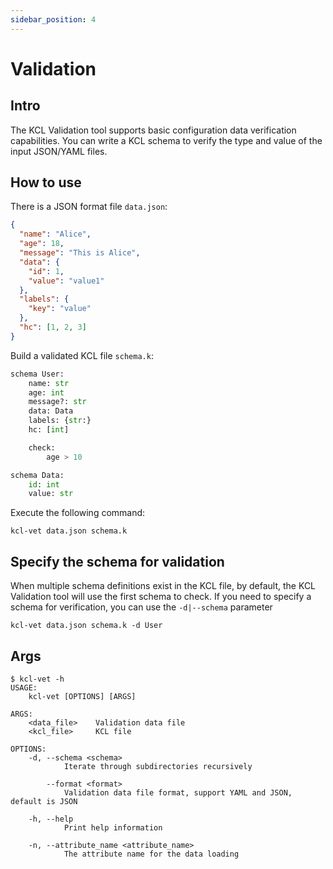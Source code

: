 ```yaml
---
sidebar_position: 4
---
```


# Validation

## Intro

The KCL Validation tool supports basic configuration data verification capabilities. You can write a KCL schema to verify the type and value of the input JSON/YAML files.

## How to use

There is a JSON format file `data.json`:

```json
{
  "name": "Alice",
  "age": 18,
  "message": "This is Alice",
  "data": {
    "id": 1,
    "value": "value1"
  },
  "labels": {
    "key": "value"
  },
  "hc": [1, 2, 3]
}
```

Build a validated KCL file `schema.k`:

```py
schema User:
    name: str
    age: int
    message?: str
    data: Data
    labels: {str:}
    hc: [int]

    check:
        age > 10

schema Data:
    id: int
    value: str
```

Execute the following command:

```shell
kcl-vet data.json schema.k
```

## Specify the schema for validation

When multiple schema definitions exist in the KCL file, by default, the KCL Validation tool will use the first schema to check. If you need to specify a schema for verification, you can use the `-d|--schema` parameter

```shell
kcl-vet data.json schema.k -d User
```

## Args

```shell
$ kcl-vet -h
USAGE:
    kcl-vet [OPTIONS] [ARGS]

ARGS:
    <data_file>    Validation data file
    <kcl_file>     KCL file

OPTIONS:
    -d, --schema <schema>
            Iterate through subdirectories recursively

        --format <format>
            Validation data file format, support YAML and JSON, default is JSON

    -h, --help
            Print help information

    -n, --attribute_name <attribute_name>
            The attribute name for the data loading
```
